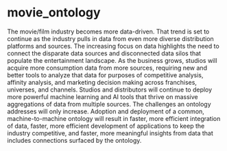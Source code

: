 # movie_ontology
The movie/film industry becomes more data-driven. That trend is set to continue as the industry pulls in data from even more diverse distribution platforms and sources. The increasing focus on data highlights the need to connect the disparate data sources and disconnected data silos that populate the entertainment landscape. 
As the business grows, studios will acquire more consumption data from more sources, requiring new and better tools to analyze that data for purposes of competitive analysis, affinity analysis, and marketing decision making across franchises, universes, and channels. Studios and distributors will continue to deploy more powerful machine learning and AI tools that thrive on massive aggregations of data from multiple sources. The challenges an ontology addresses will only increase. Adoption and deployment of a common, machine-to-machine ontology will result in faster, more efficient integration of data, faster, more efficient development of applications to keep the industry competitive, and faster, more meaningful insights from data that includes connections surfaced by the ontology.
